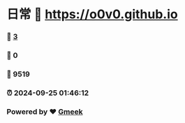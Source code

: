 # 日常 :link: https://o0v0.github.io 
### :page_facing_up: [3](https://o0v0.github.io/tag.html) 
### :speech_balloon: 0 
### :hibiscus: 9519 
### :alarm_clock: 2024-09-25 01:46:12 
### Powered by :heart: [Gmeek](https://github.com/Meekdai/Gmeek)
